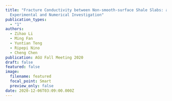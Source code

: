 ```yaml
---
title: "Fracture Conductivity between Non-smooth-surface Shale Slabs: an
  Experimental and Numerical Investigation"
publication_types:
  - "1"
authors:
  - Zihao Li
  - Ming Fan
  - Yuntian Teng
  - Ripepi Nino
  - Cheng Chen
publication: AGU Fall Meeting 2020
draft: false
featured: false
image:
  filename: featured
  focal_point: Smart
  preview_only: false
date: 2020-12-06T03:09:00.000Z
---
```


